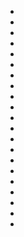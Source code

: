 

* [](072J-072I-074B--Take04-05--.md)
* [](074-C--Take01--.md)
* [](074-D--NoPref.--.md)
* [](074-E--NoPref.--.md)
* [](074-F--NoPref.--.md)
* [](074-H-074-G--NoPref.--.md)
* [](074-H-1--Take01--.md)
* [](074-J--NoPref.--.md)
* [](074-K--Take03--.md)
* [](074-L.md)
* [](074-M.md)
* [](074-P.md)
* [](074-Q--074-R.md)
* [](074-U-074-S--NoPref.--.md)
* [](074-V--074-T--Take02--.md)
* [](074-W.md)
* [](074-Y--074-X.md)
* [](074-Z--Take02--.md)
* [](074CC.md)
* [](074DD.md)
* [](074FF--076A.md)
